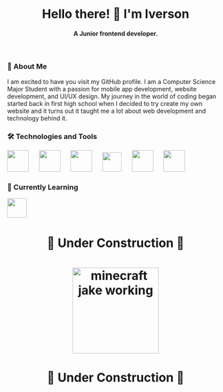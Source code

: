 <h1 align="center">Hello there! 👋 I'm Iverson</h1>
<h4 align="center">A Junior frontend developer.</h3>

</br>
<h3>👤 About Me</h3>

I am excited to have you visit my GitHub profile. I am a Computer Science Major Student with a passion for mobile app development, website development, and UI/UX design. My journey in the world of coding began started back in first high school when I decided to try create my own website and it turns out it taught me a lot about web development and technology behind it.

<h3>🛠️ Technologies and Tools</h3>

<img src="https://github.com/iberso/iberso/assets/74914280/9ad99f05-ac24-4389-b681-e26d2f95a139" height="50">
&nbsp&nbsp&nbsp&nbsp
<img src="https://github.com/iberso/iberso/assets/74914280/0d5c20b5-9f1c-4cc3-a929-6fb011a144e5" height="50">
&nbsp&nbsp&nbsp&nbsp
<img src="https://github.com/iberso/iberso/assets/74914280/a1b77ef2-58c2-4df3-9e7b-b9781114c895" height="50">
&nbsp&nbsp&nbsp&nbsp
<img src="https://github.com/iberso/iberso/assets/74914280/84b40ac0-ef6a-4ce9-a56f-9bdaf6bcb596" height="45">
&nbsp&nbsp&nbsp&nbsp
<img src="https://github.com/iberso/iberso/assets/74914280/5191700b-15c0-4fb2-8ff4-2c65cab4b83c" height="50">
&nbsp&nbsp&nbsp&nbsp
<img src="https://github.com/iberso/iberso/assets/74914280/b139251b-a5b5-482a-a8b6-b1b1449aa6f2" height="50">

<h3>📝 Currently Learning</h3>
<img src="https://github.com/iberso/iberso/assets/74914280/414beeb1-5610-486e-9781-ae12ca432289" height="45">
&nbsp&nbsp&nbsp&nbsp

<!-- ![LeetCode Stats](https://leetcode.card.workers.dev/ivers_k?theme=nord&font=baloo&extension=null) -->

<h1 align="center">🚧 Under Construction 🚧</h1>
<h1 align="center">
<img src="https://media.tenor.com/rEUfrrBlzl4AAAAi/minecraft-adeventure-time.gif" alt="minecraft jake working" height="200" width="200">
</h1>

<h1 align="center">🚧 Under Construction 🚧</h1>
<!--
**iberso/iberso** is a ✨ _special_ ✨ repository because its `README.md` (this file) appears on your GitHub profile.

Here are some ideas to get you started:

- 🔭 I’m currently working on ...
- 🌱 I’m currently learning ...
- 👯 I’m looking to collaborate on ...
- 🤔 I’m looking for help with ...
- 💬 Ask me about ...
- 📫 How to reach me: ...
- 😄 Pronouns: ...
- ⚡ Fun fact: ...
-->
